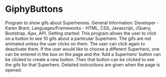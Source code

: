# GiphyButtons
Program to show gifs about Superheroes. General Information: Developer - Karen Brant, Languages/Frameworks - HTML, CSS, Javascript, JQuery, Bootstrap, Ajax, API.
Getting started: This program allows the user to click on a button to see 10 gifs about a particular Superhero. The gifs are not 
animated unless the user clicks on them.  The user can click again to deactivate them.  If the user would like to choose a 
different Superhero, one can be entered in the box on the page and the 'Add a Superhero' button can be clicked to create a new
button.  Then that button can be clicked to see the gifs for that Superhero.  Detailed instructions are given when the page
is opened.
